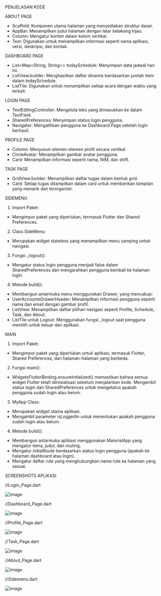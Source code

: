 PENJELASAN KODE

ABOUT PAGE
- Scaffold: Komponen utama halaman yang menyediakan struktur dasar.
- AppBar: Menampilkan judul halaman dengan latar belakang hijau.
- Column: Mengatur konten dalam kolom vertikal.
- Text: Digunakan untuk menampilkan informasi seperti nama aplikasi, versi, deskripsi, dan kontak.

DASHBOARD PAGE
- List<Map<String, String>> todaySchedule: Menyimpan data jadwal hari ini.
- ListView.builder: Menghasilkan daftar dinamis berdasarkan jumlah item dalam todaySchedule.
- ListTile: Digunakan untuk menampilkan setiap acara dengan waktu yang terkait.

LOGIN PAGE
- TextEditingController: Mengelola teks yang dimasukkan ke dalam TextField.
- SharedPreferences: Menyimpan status login pengguna.
- Navigator: Mengalihkan pengguna ke Dashboard Page setelah login berhasil.

PROFILE PAGE
- Column: Menyusun elemen-elemen profil secara vertikal.
- CircleAvatar: Menampilkan gambar avatar pengguna.
- Card: Menampilkan informasi seperti nama, NIM, dan shift.

TASK PAGE
- GridView.builder: Menampilkan daftar tugas dalam bentuk grid.
- Card: Setiap tugas ditampilkan dalam card untuk memberikan tampilan yang menarik dan terorganisir.

SIDEMENU
1. Import Paket:
- Mengimpor paket yang diperlukan, termasuk Flutter dan Shared Preferences.

2. Class SideMenu:
- Merupakan widget stateless yang menampilkan menu samping untuk navigasi.

3. Fungsi _logout():
- Mengatur status login pengguna menjadi false dalam SharedPreferences dan mengarahkan pengguna kembali ke halaman login.

4. Metode build():
- Membangun antarmuka menu menggunakan Drawer, yang mencakup:
- UserAccountsDrawerHeader: Menampilkan informasi pengguna seperti nama dan email dengan gambar profil.
- ListView: Menampilkan daftar pilihan navigasi seperti Profile, Schedule, Task, dan About.
- ListTile untuk Logout: Menggunakan fungsi _logout saat pengguna memilih untuk keluar dari aplikasi.

MAIN
1. Import Paket:
- Mengimpor paket yang diperlukan untuk aplikasi, termasuk Flutter, Shared Preferences, dan halaman-halaman yang berbeda.

2. Fungsi main():
- WidgetsFlutterBinding.ensureInitialized() memastikan bahwa semua widget Flutter telah diinisialisasi sebelum menjalankan kode.
Mengambil status login dari SharedPreferences untuk mengetahui apakah pengguna sudah login atau belum.

3. MyApp Class:
- Merupakan widget utama aplikasi.
- Mengambil parameter isLoggedIn untuk menentukan apakah pengguna sudah login atau belum.

4. Metode build():
- Membangun antarmuka aplikasi menggunakan MaterialApp yang mengatur tema, judul, dan routing.
- Mengatur initialRoute berdasarkan status login pengguna (apakah ke halaman dashboard atau login).
- Mengatur daftar rute yang menghubungkan nama rute ke halaman yang sesuai.



SCREENSHOTS APLIKASI

//Login_Page.dart

![image](https://github.com/user-attachments/assets/09e18c80-295d-4c86-be24-02caac21d362)

//Dashboard_Page.dart

![image](https://github.com/user-attachments/assets/f668683e-299a-40df-8935-e77628375248)

//Profile_Page.dart

![image](https://github.com/user-attachments/assets/b31d6655-15f8-46ee-9e15-e8a9a3847b07)

//Task_Page.dart

![image](https://github.com/user-attachments/assets/9d875489-6bdf-4f66-9601-dd438c04fc6a)

//About_Page.dart

![image](https://github.com/user-attachments/assets/60746b9a-85d0-444b-b33f-f145aaf8e274)

//Sidemenu.dart

![image](https://github.com/user-attachments/assets/0fe87973-1aa6-449b-8722-84f434e20ae9)




